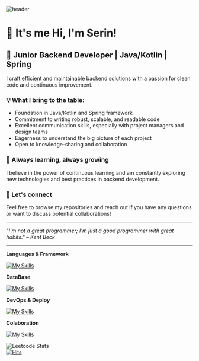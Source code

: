 ![header](https://capsule-render.vercel.app/api?type=waving&color=gradient&height=120&animation=fadeIn&section=footer&text=⛵️🍔🤍&fontAlign=70)
# 👋 It's me Hi, I'm Serin!
## 🚀 Junior Backend Developer | Java/Kotlin | Spring

I craft efficient and maintainable backend solutions with a passion for clean code and continuous improvement.

### 💡 What I bring to the table:
- Foundation in Java/Kotlin and Spring framework
- Commitment to writing robust, scalable, and readable code
- Excellent communication skills, especially with project managers and design teams
- Eagerness to understand the big picture of each project
- Open to knowledge-sharing and collaboration

### 🌱 Always learning, always growing
I believe in the power of continuous learning and am constantly exploring new technologies and best practices in backend development.

### 🤝 Let's connect
Feel free to browse my repositories and reach out if you have any questions or want to discuss potential collaborations!

---
*"I'm not a great programmer; I'm just a good programmer with great habits." – Kent Beck*

---

**Languages & Framework**  

[![My Skills](https://skillicons.dev/icons?i=java,kotlin,spring,gradle,graphql,hibernate&theme=light)](https://skillicons.dev)

**DataBase**

[![My Skills](https://skillicons.dev/icons?i=postgres,mysql,firebase&theme=light)](https://skillicons.dev)

**DevOps & Deploy**

[![My Skills](https://skillicons.dev/icons?i=aws,heroku&theme=light)](https://skillicons.dev)

**Colaboration**

[![My Skills](https://skillicons.dev/icons?i=git,discord&theme=light)](https://skillicons.dev)

![Leetcode Stats](https://leetcard.jacoblin.cool/zserinz)
<br />
[![Hits](https://hits.seeyoufarm.com/api/count/incr/badge.svg?url=https%3A%2F%2Fgithub.com%2Fkeiidevv%2F&count_bg=%232AB4E5D6&title_bg=%23555555&icon=&icon_color=%23E7E7E7&title=views&edge_flat=false)](https://hits.seeyoufarm.com)

